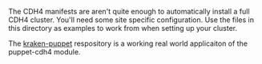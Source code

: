 The CDH4 manifests are aren't quite enough to automatically install a
full CDH4 cluster.  You'll need some site specific configuration.  Use
the files in this directory as examples to work from when setting up
your cluster.

The [kraken-puppet](https://github.com/wmf-analytics/kraken-puppet)
respository is a working real world applicaiton of the puppet-cdh4 module.